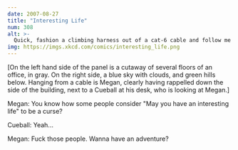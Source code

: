 ```yaml
---
date: 2007-08-27
title: "Interesting Life"
num: 308
alt: >-
  Quick, fashion a climbing harness out of a cat-6 cable and follow me down.
img: https://imgs.xkcd.com/comics/interesting_life.png
---
```

[On the left hand side of the panel is a cutaway of several floors of an office, in gray. On the right side, a blue sky with clouds,  and green hills below. Hanging from a cable is Megan, clearly having rappelled down the side of the building, next to a Cueball at his desk, who is looking at Megan.]

Megan: You know how some people consider "May you have an interesting life" to be a curse?

Cueball: Yeah...

Megan: Fuck those people. Wanna have an adventure?